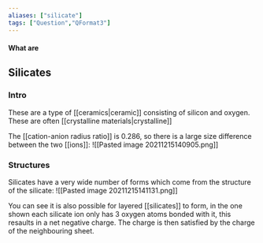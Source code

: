 ```yaml
---
aliases: ["silicate"]
tags: ["Question","QFormat3"]
---
```


#### What are
## Silicates
### Intro
These are a type of [[ceramics|ceramic]] consisting of silicon and oxygen. These are often [[crystalline materials|crystalline]]

The [[cation-anion radius ratio]] is 0.286, so there is a large size difference between the two [[ions]]:
![[Pasted image 20211215140905.png]]

### Structures
Silicates have a very wide number of forms which come from the structure of the silicate:
![[Pasted image 20211215141131.png]]

You can see it is also possible for layered [[silicates]] to form, in the one shown each silicate ion only has 3 oxygen atoms bonded with it, this resaults in a net negative charge. The charge is then satisfied by the charge of the neighbouring sheet.